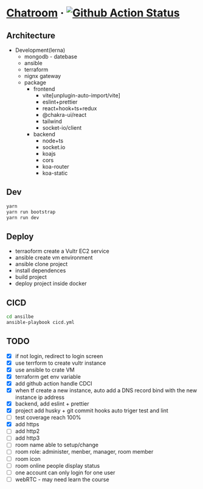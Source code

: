 # [Chatroom](http://chat.plhh.xyz/) &middot; [![Github Action Status](https://github.com/plh2/chatroom/actions/workflows/github-CICD-actions.yml/badge.svg)](https://github.com/plh2/chatroom/actions)

## Architecture

- Development(lerna)
  - mongodb - datebase
  - ansible
  - terraform
  - nignx gateway
  - package
    - frontend
      - vite[unplugin-auto-import/vite]
      - eslint+prettier
      - react+hook+ts+redux
      - @chakra-ui/react
      - tailwind
      - socket-io/client
    - backend
      - node+ts
      - socket.io
      - koajs
      - cors
      - koa-router
      - koa-static

## Dev

```bash
yarn
yarn run bootstrap
yarn run dev
```

## Deploy

- terraoform create a Vultr EC2 service
- ansible create vm environment
- ansible clone project
- install dependences
- build project
- deploy project inside docker

## CICD

```bash
cd ansilbe
ansible-playbook cicd.yml
```

## TODO

- [x] if not login, redirect to login screen
- [x] use terrform to create vultr instance
- [x] use ansible to crate VM
- [X] terraform get env variable
- [X] add github action handle CDCI
- [x] when tf create a new instance, auto add a DNS record bind with the new instance ip address
- [x] backend, add eslint + prettier
- [x] project add husky + git commit hooks auto triger test and lint
- [ ] test coverage reach 100%
- [x] add https
- [ ] add http2
- [ ] add http3
- [ ] room name able to setup/change
- [ ] room role: administer, menber, manager, room member
- [ ] room icon
- [ ] room online people display status
- [ ] one account can only login for one user
- [ ] webRTC - may need learn the course
